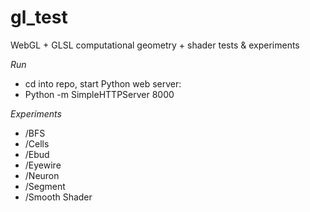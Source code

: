 # gl_test
WebGL + GLSL computational geometry + shader tests & experiments


_Run_

- cd into repo, start Python web server:
- Python -m SimpleHTTPServer 8000

_Experiments_
- /BFS
- /Cells
- /Ebud
- /Eyewire
- /Neuron
- /Segment
- /Smooth Shader
